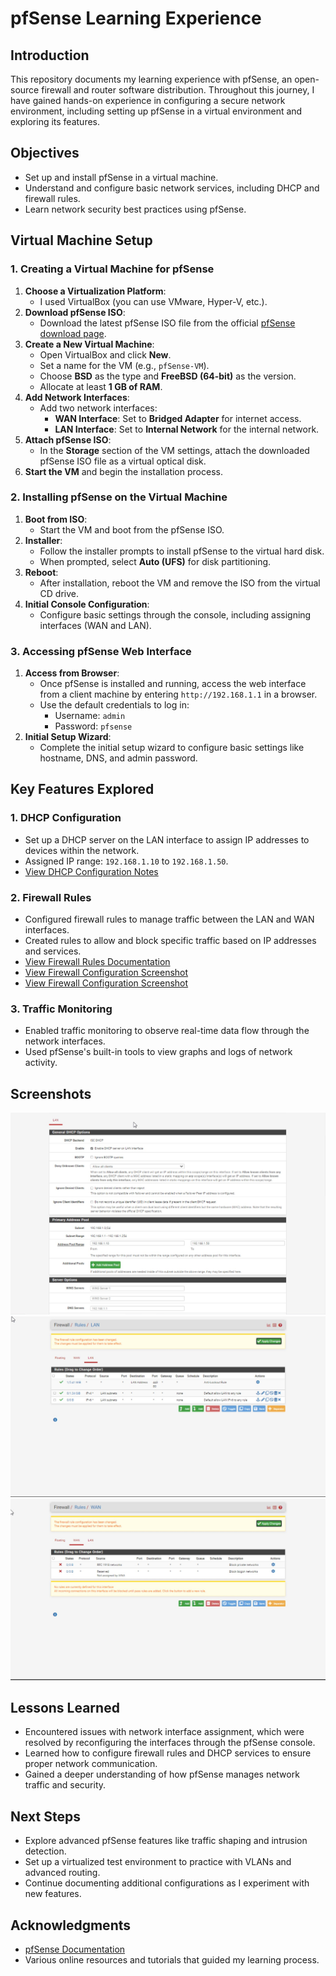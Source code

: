 # pfSense Learning Experience

## Introduction

This repository documents my learning experience with pfSense, an open-source firewall and router software distribution. Throughout this journey, I have gained hands-on experience in configuring a secure network environment, including setting up pfSense in a virtual environment and exploring its features.

## Objectives

- Set up and install pfSense in a virtual machine.
- Understand and configure basic network services, including DHCP and firewall rules.
- Learn network security best practices using pfSense.

## Virtual Machine Setup

### 1. Creating a Virtual Machine for pfSense

1. **Choose a Virtualization Platform**:
   - I used VirtualBox (you can use VMware, Hyper-V, etc.).
2. **Download pfSense ISO**:
   - Download the latest pfSense ISO file from the official [pfSense download page](https://www.pfsense.org/download/).
3. **Create a New Virtual Machine**:
   - Open VirtualBox and click **New**.
   - Set a name for the VM (e.g., `pfSense-VM`).
   - Choose **BSD** as the type and **FreeBSD (64-bit)** as the version.
   - Allocate at least **1 GB of RAM**.
4. **Add Network Interfaces**:
   - Add two network interfaces:
     - **WAN Interface**: Set to **Bridged Adapter** for internet access.
     - **LAN Interface**: Set to **Internal Network** for the internal network.
5. **Attach pfSense ISO**:
   - In the **Storage** section of the VM settings, attach the downloaded pfSense ISO file as a virtual optical disk.
6. **Start the VM** and begin the installation process.

### 2. Installing pfSense on the Virtual Machine

1. **Boot from ISO**:
   - Start the VM and boot from the pfSense ISO.
2. **Installer**:
   - Follow the installer prompts to install pfSense to the virtual hard disk.
   - When prompted, select **Auto (UFS)** for disk partitioning.
3. **Reboot**:
   - After installation, reboot the VM and remove the ISO from the virtual CD drive.
4. **Initial Console Configuration**:
   - Configure basic settings through the console, including assigning interfaces (WAN and LAN).

### 3. Accessing pfSense Web Interface

1. **Access from Browser**:
   - Once pfSense is installed and running, access the web interface from a client machine by entering `http://192.168.1.1` in a browser.
   - Use the default credentials to log in:
     - Username: `admin`
     - Password: `pfsense`
2. **Initial Setup Wizard**:
   - Complete the initial setup wizard to configure basic settings like hostname, DNS, and admin password.

## Key Features Explored

### 1. DHCP Configuration

- Set up a DHCP server on the LAN interface to assign IP addresses to devices within the network.
- Assigned IP range: `192.168.1.10` to `192.168.1.50`.
- [View DHCP Configuration Notes](./DHCP-Configuration/notes.md)

### 2. Firewall Rules

- Configured firewall rules to manage traffic between the LAN and WAN interfaces.
- Created rules to allow and block specific traffic based on IP addresses and services.
- [View Firewall Rules Documentation](./Firewall-Rules/firewall-rules.md)
- [View Firewall Configuration Screenshot](./Firewall-Rules/screenshots/firewall-rules-allowed.jpg)
- [View Firewall Configuration Screenshot](./Firewall-Rules/screenshots/firewall-rules-blocked.jpg)

### 3. Traffic Monitoring

- Enabled traffic monitoring to observe real-time data flow through the network interfaces.
- Used pfSense's built-in tools to view graphs and logs of network activity.

## Screenshots

![DHCP Configuration Screenshot](./DHCP-Configuration/dhcp-settings.jpg)
![View Firewall Configuration Screenshot](./Firewall-Rules/screenshots/firewall-rules-allowed.jpg)
![View Firewall Configuration Screenshot](./Firewall-Rules/screenshots/firewall-rules-blocked.jpg)

## Lessons Learned

- Encountered issues with network interface assignment, which were resolved by reconfiguring the interfaces through the pfSense console.
- Learned how to configure firewall rules and DHCP services to ensure proper network communication.
- Gained a deeper understanding of how pfSense manages network traffic and security.

## Next Steps

- Explore advanced pfSense features like traffic shaping and intrusion detection.
- Set up a virtualized test environment to practice with VLANs and advanced routing.
- Continue documenting additional configurations as I experiment with new features.

## Acknowledgments

- [pfSense Documentation](https://docs.netgate.com/pfsense/en/latest/)
- Various online resources and tutorials that guided my learning process.
